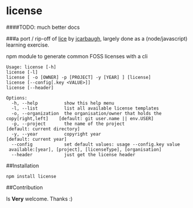 license
=======

####TODO: much better docs

###a port / rip-off of [lice](https://github.com/jcarbaugh/lice) by [jcarbaugh](https://github.com/jcarbaugh), largely done as a (node/javascript) learning exercise.

npm module to generate common FOSS licenses with a cli
```
Usage: license [-h]
license [-l]
license [ -o [OWNER] -p [PROJECT] -y [YEAR] ] [license]
license [--config[.key <VALUE>]]
license [--header]

Options:
  -h, --help          show this help menu                                                                                     
  -l, --list          list all available license templates                                                                    
  -o, --organization  the organisation/owner that holds the copy[right,left]    [default: git user.name || env.USER]
  -p, --project       the name of the project                                   [default: current directory]
  -y, --year          copyright year                                            [default: current year]
  --config            set default values: usage --config.key value
 available:[year], [project], [licenseType], [organisation]
  --header            just get the license header                                                                             
```


##Installation

```
npm install license
```

##Contribution

Is **Very** welcome. Thanks :)

